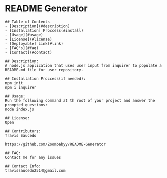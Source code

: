 # README Generator

    ## Table of Contents
    - [Description](#description)
    - [Installation] Proccess(#install)
    - [Usage](#usage)
    - [License](#license)
    - [Deployable] Link(#link)
    - [FAQ's](#faq)
    - [Contact](#contact)

    ## Description:
    A node.js application that uses user input from inquirer to populate a README.md file for user repository.

    ## Installation Proccess(if needed):
    npm init
    npm i inquirer

    ## Usage:
    Run the following command at th root of your project and answer the prompted questions:
    node index.js

    ## License:
    Open

    ## Contributors:
    Travis Saucedo

    https://github.com/Zoombabyy/README-Generator

    ## FAQ:
    Contact me for any issues

    ## Contact Info:
    travissaucedo2514@gmail.com
